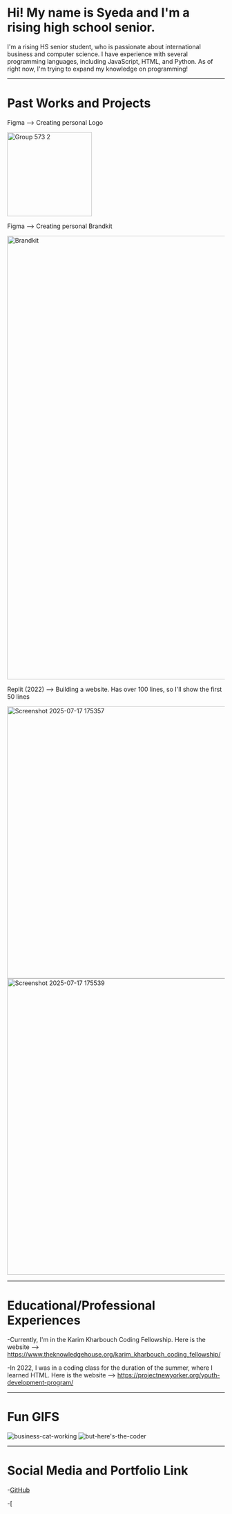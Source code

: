 # Hi! My name is Syeda and I'm a rising high school senior.
I'm a rising HS senior student, who is passionate about international business and computer science. I have experience with several programming languages, including JavaScript, HTML, and Python. As of right now, I'm trying to expand my knowledge on programming!

---
# Past Works and Projects
Figma --> Creating personal Logo 

<img width="196" height="194" alt="Group 573 2" src="https://github.com/user-attachments/assets/a68c9b56-2a2c-46fc-aa12-3fc35542a98c" />


Figma --> Creating personal Brandkit

<img width="1440" height="1024" alt="Brandkit" src="https://github.com/user-attachments/assets/03a4d238-6eaf-4305-a8e6-db5736c9ee49" />

Replit (2022) --> Building a website. Has over 100 lines, so I'll show the first 50 lines

<img width="831" height="628" alt="Screenshot 2025-07-17 175357" src="https://github.com/user-attachments/assets/d96b05ca-2f82-4519-ba0d-2b7bea8198d2" />
<img width="626" height="684" alt="Screenshot 2025-07-17 175539" src="https://github.com/user-attachments/assets/baef42ba-b8e6-465c-abff-2e2c67a3bf3e" />

---
# Educational/Professional Experiences
-Currently, I'm in the Karim Kharbouch Coding Fellowship. Here is the website --> https://www.theknowledgehouse.org/karim_kharbouch_coding_fellowship/ 

-In 2022, I was in a coding class for the duration of the summer, where I learned HTML. Here is the website --> https://projectnewyorker.org/youth-development-program/ 

---
# Fun GIFS
![business-cat-working](https://github.com/user-attachments/assets/af8de7ef-4cce-49ad-a303-3844fb817ab8)
![but-here's-the-coder](https://github.com/user-attachments/assets/ac663d99-3cd4-4621-ba94-a3efb5514e52)

---
# Social Media and Portfolio Link
-[GitHub](https://github.com/SNabiha34)

-[



<!--
**SNabiha34/SNabiha34** is a ✨ _special_ ✨ repository because its `README.md` (this file) appears on your GitHub profile.

Here are some ideas to get you started:

- 🔭 I’m currently working on ...
- 🌱 I’m currently learning ...
- 👯 I’m looking to collaborate on ...
- 🤔 I’m looking for help with ...
- 💬 Ask me about ...
- 📫 How to reach me: ...
- 😄 Pronouns: ...
- ⚡ Fun fact: ...
-->
